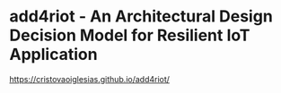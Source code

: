 # add4riot - An Architectural Design Decision Model for Resilient IoT Application

https://cristovaoiglesias.github.io/add4riot/
